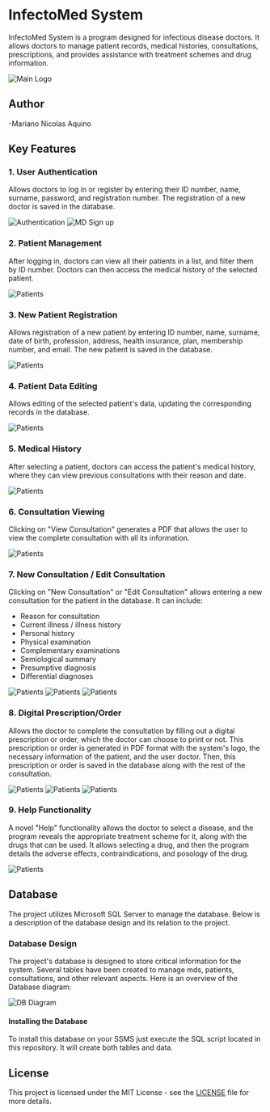 # InfectoMed System

InfectoMed System is a program designed for infectious disease doctors. It allows doctors to manage patient records, medical histories, consultations, prescriptions, and provides assistance with treatment schemes and drug information.

![Main Logo](./Img/LOGO.png)

## Author
-Mariano Nicolas Aquino

## Key Features

### 1. User Authentication
Allows doctors to log in or register by entering their ID number, name, surname, password, and registration number. The registration of a new doctor is saved in the database.

![Authentication](./Img/INICIO.png)
![MD Sign up](./Img/REGISTROMEDICO.png)

### 2. Patient Management
After logging in, doctors can view all their patients in a list, and filter them by ID number. Doctors can then access the medical history of the selected patient.

![Patients](./Img/PANELMEDICO.png)

### 3. New Patient Registration
Allows registration of a new patient by entering ID number, name, surname, date of birth, profession, address, health insurance, plan, membership number, and email. The new patient is saved in the database.

![Patients](./Img/REGISTROPACIENTE.png)

### 4. Patient Data Editing
Allows editing of the selected patient's data, updating the corresponding records in the database.

![Patients](./Img/EDICIONPACIENTE.png)

### 5. Medical History
After selecting a patient, doctors can access the patient's medical history, where they can view previous consultations with their reason and date.

![Patients](./Img/PANELMEDICO.png)

### 6. Consultation Viewing
Clicking on "View Consultation" generates a PDF that allows the user to view the complete consultation with all its information.

![Patients](./Img/PDFCONSULTA.png)

### 7. New Consultation / Edit Consultation
Clicking on "New Consultation" or "Edit Consultation" allows entering a new consultation for the patient in the database. It can include:
  - Reason for consultation
  - Current illness / illness history
  - Personal history
  - Physical examination
  - Complementary examinations
  - Semiological summary
  - Presumptive diagnosis
  - Differential diagnoses

![Patients](./Img/CONSULTA1.png)
![Patients](./Img/CONSULTA2.png)
![Patients](./Img/CONSULTA3.png)

### 8. Digital Prescription/Order
Allows the doctor to complete the consultation by filling out a digital prescription or order, which the doctor can choose to print or not. This prescription or order is generated in PDF format with the system's logo, the necessary information of the patient, and the user doctor. Then, this prescription or order is saved in the database along with the rest of the consultation.

![Patients](./Img/CONSULTA4.png)
![Patients](./Img/IMPRESION.png)
![Patients](./Img/PDFORDEN.png)

### 9. Help Functionality
A novel "Help" functionality allows the doctor to select a disease, and the program reveals the appropriate treatment scheme for it, along with the drugs that can be used. It allows selecting a drug, and then the program details the adverse effects, contraindications, and posology of the drug.

![Patients](./Img/AYUDA.png)

## Database

The project utilizes Microsoft SQL Server to manage the database. Below is a description of the database design and its relation to the project.

### Database Design

The project's database is designed to store critical information for the system. Several tables have been created to manage mds, patients, consultations, and other relevant aspects. Here is an overview of the Database diagram:

![DB Diagram](./Img/DB.png)

#### Installing the Database

To install this database on your SSMS just execute the SQL script located in this repository. It will create both tables and data.

## License

This project is licensed under the MIT License - see the [LICENSE](LICENSE) file for more details.